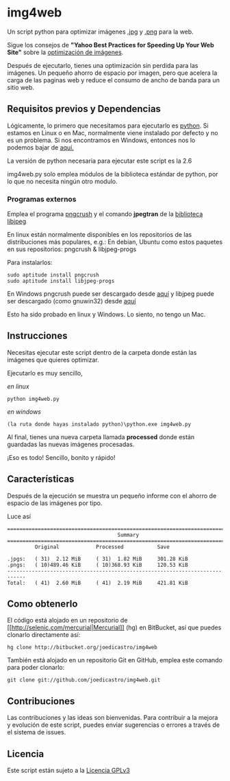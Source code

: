 # img4web

Un script python para optimizar imágenes 
[.jpg](http://es.wikipedia.org/wiki/Joint_Photographic_Experts_Group) y 
[.png](http://es.wikipedia.org/wiki/Portable_Network_Graphics) para la web.

Sigue los consejos de **"Yahoo Best Practices for Speeding Up Your Web Site"** 
sobre la [optimización de imágenes](http://developer.yahoo.com/performance/rules.html#opt_images).

Después de ejecutarlo, tienes una optimización sin perdida para las imágenes. 
Un pequeño ahorro de espacio por imagen, pero que acelera la carga de las 
paginas web y reduce el consumo de ancho de banda para un sitio web.


## Requisitos previos y Dependencias

Lógicamente, lo primero que necesitamos para ejecutarlo es 
[python](http://www.python.org/). Si estamos en Linux o en Mac, normalmente 
viene instalado por defecto y no es un problema. Si nos encontramos en Windows,
entonces nos lo podemos bajar de [aquí.](http://www.python.org/download/)

La versión de python necesaria para ejecutar este script es la 2.6

img4web.py solo emplea módulos de la biblioteca estándar de python, por lo que 
no necesita ningún otro modulo.

### Programas externos

Emplea el programa [pngcrush](http://pmt.sourceforge.net/pngcrush/) y el comando
**jpegtran** de la [biblioteca libjpeg](http://www.ijg.org/)

En linux están normalmente disponibles en los repositorios de las distribuciones
más populares, e.g.: 
En debian, Ubuntu como estos paquetes en sus repositorios: pngcrush & libjpeg-progs

Para instalarlos:

    sudo aptitude install pngcrush
    sudo aptitude install libjpeg-progs

En Windows pngcrush puede ser descargado desde 
[aquí](http://sourceforge.net/projects/pmt/files/pngcrush-executables/) y 
libjpeg puede ser descargado (como gnuwin32) desde 
[aquí](http://gnuwin32.sourceforge.net/downlinks/jpeg.php)

Esto ha sido probado en linux y Windows. Lo siento, no tengo un Mac.

## Instrucciones

Necesitas ejecutar este script dentro de la carpeta donde están las imágenes 
que quieres optimizar.

Ejecutarlo es muy sencillo,

_en linux_

    python img4web.py

_en windows_

    (la ruta donde hayas instalado python)\python.exe img4web.py

Al final, tienes una nueva carpeta llamada **processed** donde están guardadas 
las nuevas imágenes procesadas.

¡Eso es todo! Sencillo, bonito y rápido!

## Características

Después de la ejecución se muestra un pequeño informe con el ahorro de espacio 
de las imágenes por tipo.

Luce así

    ============================================================================
                                        Summary                                     
    ============================================================================
             Original            Processed           Save

    .jpgs:   ( 31)  2.12 MiB     ( 31)  1.82 MiB     301.28 KiB
    .pngs:   ( 10)489.46 KiB     ( 10)368.93 KiB     120.53 KiB
    ----------------------------------------------------------------------------
    Total:   ( 41)  2.60 MiB     ( 41)  2.19 MiB     421.81 KiB


## Como obtenerlo 

El código está alojado en un repositorio de 
[[http://selenic.com/mercurial|Mercurial]] (hg) en BitBucket, así que puedes 
clonarlo directamente así:

    hg clone http://bitbucket.org/joedicastro/img4web

También está alojado en un repositorio Git en GitHub, emplea este comando para
poder clonarlo:

    git clone git://github.com/joedicastro/img4web.git

## Contribuciones

Las contribuciones y las ideas son bienvenidas. Para contribuir a la mejora y 
evolución de este script, puedes enviar sugerencias o errores a través de el
sistema de issues.

## Licencia 

Este script están sujeto a la [Licencia GPLv3 ](http://www.gnu.org/licenses/gpl.html)
